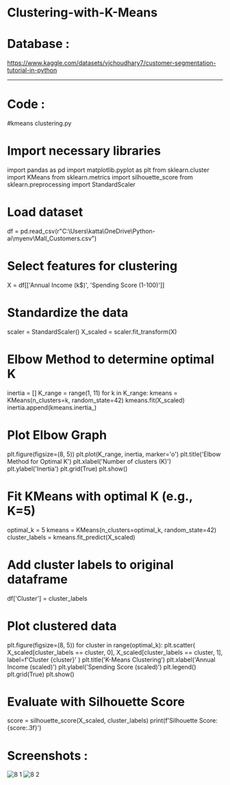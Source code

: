 # Clustering-with-K-Means

# Database :
https://www.kaggle.com/datasets/vjchoudhary7/customer-segmentation-tutorial-in-python

---

# Code :
#kmeans clustering.py

# Import necessary libraries
import pandas as pd
import matplotlib.pyplot as plt
from sklearn.cluster import KMeans
from sklearn.metrics import silhouette_score
from sklearn.preprocessing import StandardScaler

# Load dataset
df = pd.read_csv(r"C:\Users\katta\OneDrive\Python-ai\myenv\Mall_Customers.csv")

# Select features for clustering
X = df[['Annual Income (k$)', 'Spending Score (1-100)']]

# Standardize the data
scaler = StandardScaler()
X_scaled = scaler.fit_transform(X)

# Elbow Method to determine optimal K
inertia = []
K_range = range(1, 11)
for k in K_range:
    kmeans = KMeans(n_clusters=k, random_state=42)
    kmeans.fit(X_scaled)
    inertia.append(kmeans.inertia_)

# Plot Elbow Graph
plt.figure(figsize=(8, 5))
plt.plot(K_range, inertia, marker='o')
plt.title('Elbow Method for Optimal K')
plt.xlabel('Number of clusters (K)')
plt.ylabel('Inertia')
plt.grid(True)
plt.show()

# Fit KMeans with optimal K (e.g., K=5)
optimal_k = 5
kmeans = KMeans(n_clusters=optimal_k, random_state=42)
cluster_labels = kmeans.fit_predict(X_scaled)

# Add cluster labels to original dataframe
df['Cluster'] = cluster_labels

# Plot clustered data
plt.figure(figsize=(8, 5))
for cluster in range(optimal_k):
    plt.scatter(
        X_scaled[cluster_labels == cluster, 0],
        X_scaled[cluster_labels == cluster, 1],
        label=f'Cluster {cluster}'
    )
plt.title('K-Means Clustering')
plt.xlabel('Annual Income (scaled)')
plt.ylabel('Spending Score (scaled)')
plt.legend()
plt.grid(True)
plt.show()

# Evaluate with Silhouette Score
score = silhouette_score(X_scaled, cluster_labels)
print(f'Silhouette Score: {score:.3f}')

# Screenshots :
![8 1](https://github.com/user-attachments/assets/4845bf25-c248-4c15-82b9-2d849769a4f4)
![8 2](https://github.com/user-attachments/assets/dfe72c58-b34f-4365-b99b-16d141054696)

